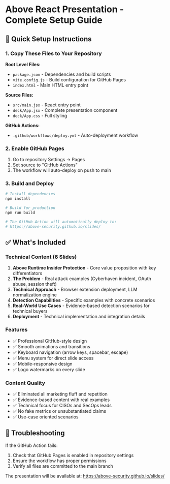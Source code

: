 # Above React Presentation - Complete Setup Guide

## 🚀 Quick Setup Instructions

### 1. Copy These Files to Your Repository

**Root Level Files:**
- `package.json` - Dependencies and build scripts
- `vite.config.js` - Build configuration for GitHub Pages
- `index.html` - Main HTML entry point

**Source Files:**
- `src/main.jsx` - React entry point
- `deck/App.jsx` - Complete presentation component
- `deck/App.css` - Full styling

**GitHub Actions:**
- `.github/workflows/deploy.yml` - Auto-deployment workflow

### 2. Enable GitHub Pages

1. Go to repository Settings → Pages
2. Set source to "GitHub Actions"
3. The workflow will auto-deploy on push to main

### 3. Build and Deploy

```bash
# Install dependencies
npm install

# Build for production
npm run build

# The GitHub Action will automatically deploy to:
# https://above-security.github.io/slides/
```

## ✅ What's Included

### Technical Content (6 Slides)
1. **Above Runtime Insider Protection** - Core value proposition with key differentiators
2. **The Problem** - Real attack examples (Cyberhaven incident, OAuth abuse, session theft)
3. **Technical Approach** - Browser extension deployment, LLM normalization engine
4. **Detection Capabilities** - Specific examples with concrete scenarios
5. **Real-World Use Cases** - Evidence-based detection scenarios for technical buyers
6. **Deployment** - Technical implementation and integration details

### Features
- ✅ Professional GitHub-style design
- ✅ Smooth animations and transitions
- ✅ Keyboard navigation (arrow keys, spacebar, escape)
- ✅ Menu system for direct slide access
- ✅ Mobile-responsive design
- ✅ Logo watermarks on every slide

### Content Quality
- ✅ Eliminated all marketing fluff and repetition
- ✅ Evidence-based content with real examples
- ✅ Technical focus for CISOs and SecOps leads
- ✅ No fake metrics or unsubstantiated claims
- ✅ Use-case oriented scenarios

## 🔧 Troubleshooting

If the GitHub Action fails:
1. Check that GitHub Pages is enabled in repository settings
2. Ensure the workflow has proper permissions
3. Verify all files are committed to the main branch

The presentation will be available at: https://above-security.github.io/slides/

